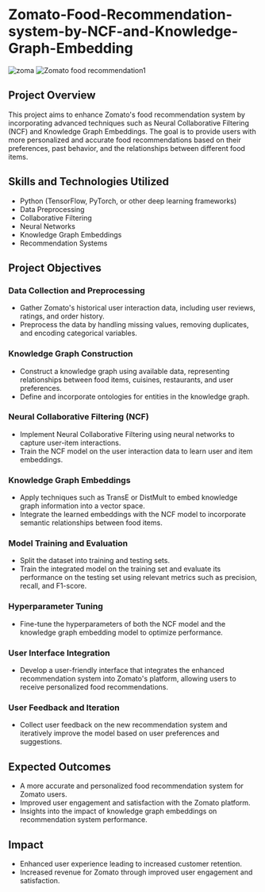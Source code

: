 # Zomato-Food-Recommendation-system-by-NCF-and-Knowledge-Graph-Embedding
![zoma](https://github.com/ssprakash5/Zomato-Food-Recommendation-system-by-NCF-and-Knowledge-Graph-Embedding/assets/154003057/bee75a49-0e9e-4da7-8233-a0c6fc722103)
![Zomato food recommendation1](https://github.com/ssprakash5/Zomato-Food-Recommendation-system-by-NCF-and-Knowledge-Graph-Embedding/assets/154003057/95a626f5-86b9-46c6-8035-3d69cdd4ad28)

## Project Overview

This project aims to enhance Zomato's food recommendation system by incorporating advanced techniques such as Neural Collaborative Filtering (NCF) and Knowledge Graph Embeddings. The goal is to provide users with more personalized and accurate food recommendations based on their preferences, past behavior, and the relationships between different food items.

## Skills and Technologies Utilized

- Python (TensorFlow, PyTorch, or other deep learning frameworks)
- Data Preprocessing
- Collaborative Filtering
- Neural Networks
- Knowledge Graph Embeddings
- Recommendation Systems

## Project Objectives

### Data Collection and Preprocessing

- Gather Zomato's historical user interaction data, including user reviews, ratings, and order history.
- Preprocess the data by handling missing values, removing duplicates, and encoding categorical variables.

### Knowledge Graph Construction

- Construct a knowledge graph using available data, representing relationships between food items, cuisines, restaurants, and user preferences.
- Define and incorporate ontologies for entities in the knowledge graph.

### Neural Collaborative Filtering (NCF)

- Implement Neural Collaborative Filtering using neural networks to capture user-item interactions.
- Train the NCF model on the user interaction data to learn user and item embeddings.

### Knowledge Graph Embeddings

- Apply techniques such as TransE or DistMult to embed knowledge graph information into a vector space.
- Integrate the learned embeddings with the NCF model to incorporate semantic relationships between food items.

### Model Training and Evaluation

- Split the dataset into training and testing sets.
- Train the integrated model on the training set and evaluate its performance on the testing set using relevant metrics such as precision, recall, and F1-score.

### Hyperparameter Tuning

- Fine-tune the hyperparameters of both the NCF model and the knowledge graph embedding model to optimize performance.

### User Interface Integration

- Develop a user-friendly interface that integrates the enhanced recommendation system into Zomato's platform, allowing users to receive personalized food recommendations.

### User Feedback and Iteration

- Collect user feedback on the new recommendation system and iteratively improve the model based on user preferences and suggestions.

## Expected Outcomes

- A more accurate and personalized food recommendation system for Zomato users.
- Improved user engagement and satisfaction with the Zomato platform.
- Insights into the impact of knowledge graph embeddings on recommendation system performance.

## Impact

- Enhanced user experience leading to increased customer retention.
- Increased revenue for Zomato through improved user engagement and satisfaction.

